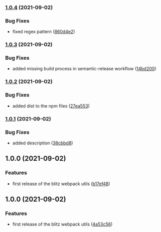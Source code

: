 ### [1.0.4](https://github.com/anolilab/blitz-webpack-utils/compare/v1.0.3...v1.0.4) (2021-09-02)


### Bug Fixes

* fixed regex pattern ([860d4e2](https://github.com/anolilab/blitz-webpack-utils/commit/860d4e2aeee401b346af52a1aaf7b3fa27ea3b9a))

### [1.0.3](https://github.com/anolilab/blitz-webpack-utils/compare/v1.0.2...v1.0.3) (2021-09-02)


### Bug Fixes

* added missing build process in semantic-release workflow ([14bd200](https://github.com/anolilab/blitz-webpack-utils/commit/14bd20044c31d534e3466621fa46b24ca91e2886))

### [1.0.2](https://github.com/anolilab/blitz-webpack-utils/compare/v1.0.1...v1.0.2) (2021-09-02)


### Bug Fixes

* added dist to the npm files ([27ea553](https://github.com/anolilab/blitz-webpack-utils/commit/27ea553ab8de9a814225b38e844879989c45a371))

### [1.0.1](https://github.com/anolilab/blitz-webpack-utils/compare/v1.0.0...v1.0.1) (2021-09-02)


### Bug Fixes

* added description ([38cbbd8](https://github.com/anolilab/blitz-webpack-utils/commit/38cbbd8a8ceec80e078ccd37ab0ddd4aa0c0fb73))

## 1.0.0 (2021-09-02)


### Features

* first release of the blitz webpack utils ([b17ef48](https://github.com/anolilab/blitz-webpack-utils/commit/b17ef489b360ceea2abb9bb13b5fd7d7cdc0a599))

## 1.0.0 (2021-09-02)


### Features

* first release of the blitz webpack utils ([4a53c56](https://github.com/anolilab/blitz-webpack-utils/commit/4a53c561d9abd5c1ef7804f5e3c427edecc60a57))
